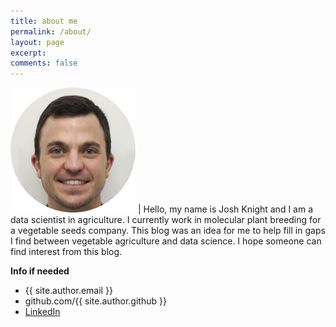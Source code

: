 ```yaml
---
title: about me
permalink: /about/
layout: page
excerpt:
comments: false
---
```

<img src="/assets/img/jknight-avatar.png"> | Hello, my name is Josh Knight and I am a data scientist in agriculture. I currently work in molecular plant breeding for a vegetable seeds company. This blog was an idea for me to help fill in gaps I find between vegetable agriculture and data science. I hope someone can find interest from this blog.

**Info if needed**

- {{ site.author.email }}
- github.com/{{ site.author.github }}
- <a href="https://www.linkedin.com/in/josh-knight-1a13a7166/">LinkedIn</a>
